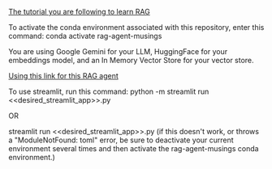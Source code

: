 [The tutorial you are following to learn RAG](https://python.langchain.com/docs/tutorials/rag/)

To activate the conda environment associated with this repository, enter this command:
conda activate rag-agent-musings

You are using Google Gemini for your LLM, HuggingFace for your embeddings model, and an In Memory Vector Store for your vector store.

[Using this link for this RAG agent](https://lilianweng.github.io/posts/2023-06-23-agent/)

To use streamlit, run this command:
python -m streamlit run <<desired_streamlit_app>>.py

OR

streamlit run <<desired_streamlit_app>>.py 
(if this doesn't work, or throws a "ModuleNotFound: toml" error, be sure to deactivate your current environment several times and then activate the rag-agent-musings conda environment.)